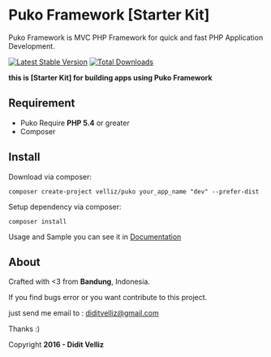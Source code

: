 # Puko Framework [Starter Kit]

Puko Framework is MVC PHP Framework for quick and fast PHP Application Development.

[![Latest Stable Version](https://poser.pugx.org/velliz/puko/v/stable)](https://packagist.org/packages/velliz/puko)
[![Total Downloads](https://poser.pugx.org/velliz/puko/downloads)](https://packagist.org/packages/velliz/puko)

**this is [Starter Kit] for building apps using Puko Framework**

## Requirement

* Puko Require **PHP 5.4** or greater
* Composer

## Install

Download via composer:
```
composer create-project velliz/puko your_app_name "dev" --prefer-dist
```

Setup dependency via composer:
```
composer install
```

Usage and Sample you can see it in [Documentation](https://velliz.github.io/pukodocs)

## About

Crafted with <3 from **Bandung**, Indonesia.

If you find bugs error or you want contribute to this project. 

just send me email to : diditvelliz@gmail.com 

Thanks :)

Copyright **2016 - Didit Velliz**